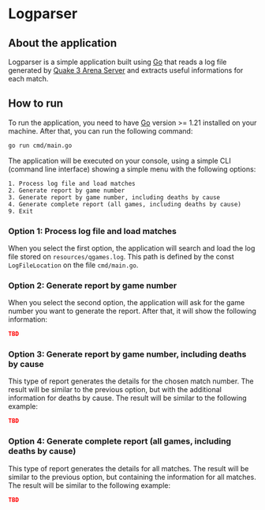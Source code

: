 # Logparser

## About the application

Logparser is a simple application built using [Go](https://go.dev/) that reads a log file generated by [Quake 3 Arena Server](https://en.wikipedia.org/wiki/Quake_III_Arena) and extracts useful informations for each match.

## How to run

To run the application, you need to have [Go](https://go.dev/) version >= 1.21 installed on your machine. After that, you can run the following command:

```bash
go run cmd/main.go
```

The application will be executed on your console, using a simple CLI (command line interface) showing a simple menu with the following options:

```text
1. Process log file and load matches
2. Generate report by game number
3. Generate report by game number, including deaths by cause
4. Generate complete report (all games, including deaths by cause)
9. Exit 
```

### Option 1: Process log file and load matches

When you select the first option, the application will search and load the log file stored on `resources/qgames.log`. This path is defined by the const `LogFileLocation` on the file `cmd/main.go`.

### Option 2: Generate report by game number

When you select the second option, the application will ask for the game number you want to generate the report. After that, it will show the following information:

```json
TBD
```

### Option 3: Generate report by game number, including deaths by cause

This type of report generates the details for the chosen match number. The result will be similar to the previous option, but with the additional information for deaths by cause. The result will be similar to the following example:

```json
TBD
```

### Option 4: Generate complete report (all games, including deaths by cause)

This type of report generates the details for all matches. The result will be similar to the previous option, but containing the information for all matches. The result will be similar to the following example:

```json
TBD
```